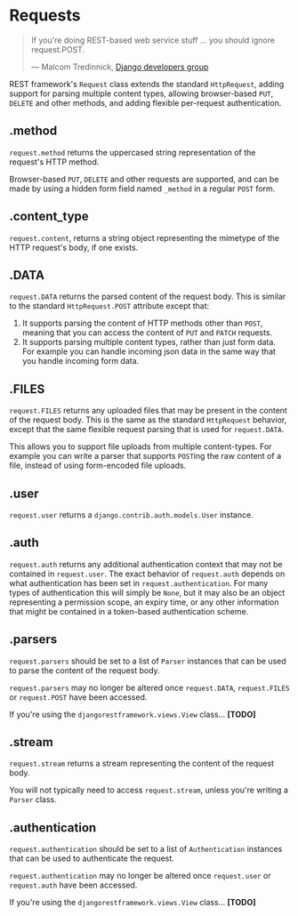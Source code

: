 <a class="github" href="request.py"></a>

# Requests

> If you're doing REST-based web service stuff ... you should ignore request.POST.
>
> — Malcom Tredinnick, [Django developers group][cite]

REST framework's `Request` class extends the standard `HttpRequest`, adding support for parsing multiple content types, allowing browser-based `PUT`, `DELETE` and other methods, and adding flexible per-request authentication.

## .method

`request.method` returns the uppercased string representation of the request's HTTP method.

Browser-based `PUT`, `DELETE` and other requests are supported, and can be made by using a hidden form field named `_method` in a regular `POST` form.



## .content_type

`request.content`, returns a string object representing the mimetype of the HTTP request's body, if one exists.



## .DATA

`request.DATA` returns the parsed content of the request body.  This is similar to the standard `HttpRequest.POST` attribute except that:

1. It supports parsing the content of HTTP methods other than `POST`, meaning that you can access the content of `PUT` and `PATCH` requests.
2. It supports parsing multiple content types, rather than just form data.  For example you can handle incoming json data in the same way that you handle incoming form data.

## .FILES

`request.FILES` returns any uploaded files that may be present in the content of the request body.  This is the same as the standard `HttpRequest` behavior, except that the same flexible request parsing that is used for `request.DATA`.

This allows you to support file uploads from multiple content-types.  For example you can write a parser that supports `POST`ing the raw content of a file, instead of using form-encoded file uploads.

## .user

`request.user` returns a `django.contrib.auth.models.User` instance. 

## .auth

`request.auth` returns any additional authentication context that may not be contained in `request.user`.  The exact behavior of `request.auth` depends on what authentication has been set in `request.authentication`.  For many types of authentication this will simply be `None`, but it may also be an object representing a permission scope, an expiry time, or any other information that might be contained in a token-based authentication scheme.

## .parsers

`request.parsers` should be set to a list of `Parser` instances that can be used to parse the content of the request body.

`request.parsers` may no longer be altered once `request.DATA`, `request.FILES` or `request.POST` have been accessed.

If you're using the `djangorestframework.views.View` class... **[TODO]**

## .stream

`request.stream` returns a stream representing the content of the request body.

You will not typically need to access `request.stream`, unless you're writing a `Parser` class.

## .authentication

`request.authentication` should be set to a list of `Authentication` instances that can be used to authenticate the request.

`request.authentication` may no longer be altered once `request.user` or `request.auth` have been accessed.

If you're using the `djangorestframework.views.View` class... **[TODO]**

[cite]: https://groups.google.com/d/topic/django-developers/dxI4qVzrBY4/discussion
